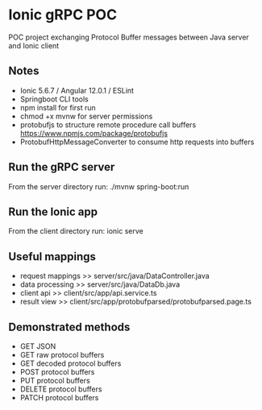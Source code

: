 # Ionic gRPC POC
POC project exchanging Protocol Buffer messages between Java server and Ionic client

## Notes
- Ionic 5.6.7 / Angular 12.0.1 / ESLint
- Springboot CLI tools
- npm install for first run
- chmod +x mvnw for server permissions
- protobufjs to structure remote procedure call buffers https://www.npmjs.com/package/protobufjs
- ProtobufHttpMessageConverter to consume http requests into buffers

## Run the gRPC server
From the server directory run: ./mvnw spring-boot:run

## Run the Ionic app
From the client directory run: ionic serve

## Useful mappings
- request mappings >> server/src/java/DataController.java
- data processing >> server/src/java/DataDb.java
- client api >> client/src/app/api.service.ts
- result view >> client/src/app/protobufparsed/protobufparsed.page.ts

## Demonstrated methods
- GET JSON
- GET raw protocol buffers
- GET decoded protocol buffers 
- POST protocol buffers
- PUT protocol buffers
- DELETE protocol buffers
- PATCH protocol buffers